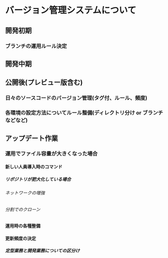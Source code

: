 # バージョン管理システムについて
## 開発初期
### ブランチの運用ルール決定
## 開発中期
## 公開後(プレビュー版含む)
### 日々のソースコードのバージョン管理(タグ付、ルール、頻度)
### 各環境の設定方法についてルール整備(ディレクトリ分け or ブランチなどなど)
## アップデート作業
### 運用でファイル容量が大きくなった場合
#### 新しい人員導入時のコマンド
##### リポジトリが肥大化している場合
###### ネットワークの増強
###### 分割でのクローン
#### 運用時の各種整備
#### 更新頻度の決定
##### 定型業務と開発業務についての区分け
